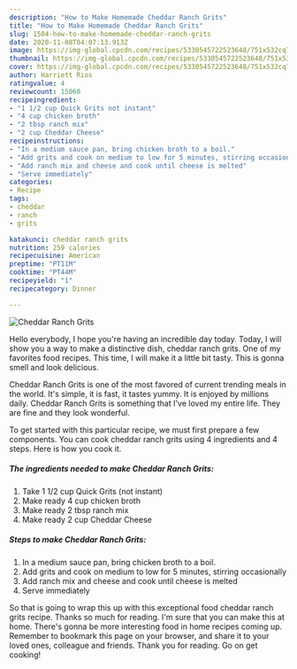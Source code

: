 ```yaml
---
description: "How to Make Homemade Cheddar Ranch Grits"
title: "How to Make Homemade Cheddar Ranch Grits"
slug: 1504-how-to-make-homemade-cheddar-ranch-grits
date: 2020-11-08T04:07:13.913Z
image: https://img-global.cpcdn.com/recipes/5330545722523648/751x532cq70/cheddar-ranch-grits-recipe-main-photo.jpg
thumbnail: https://img-global.cpcdn.com/recipes/5330545722523648/751x532cq70/cheddar-ranch-grits-recipe-main-photo.jpg
cover: https://img-global.cpcdn.com/recipes/5330545722523648/751x532cq70/cheddar-ranch-grits-recipe-main-photo.jpg
author: Harriett Rios
ratingvalue: 4
reviewcount: 15060
recipeingredient:
- "1 1/2 cup Quick Grits not instant"
- "4 cup chicken broth"
- "2 tbsp ranch mix"
- "2 cup Cheddar Cheese"
recipeinstructions:
- "In a medium sauce pan, bring chicken broth to a boil."
- "Add grits and cook on medium to low for 5 minutes, stirring occasionally"
- "Add ranch mix and cheese and cook until cheese is melted"
- "Serve immediately"
categories:
- Recipe
tags:
- cheddar
- ranch
- grits

katakunci: cheddar ranch grits 
nutrition: 259 calories
recipecuisine: American
preptime: "PT11M"
cooktime: "PT44M"
recipeyield: "1"
recipecategory: Dinner

---
```



![Cheddar Ranch Grits](https://img-global.cpcdn.com/recipes/5330545722523648/751x532cq70/cheddar-ranch-grits-recipe-main-photo.jpg)

Hello everybody, I hope you're having an incredible day today. Today, I will show you a way to make a distinctive dish, cheddar ranch grits. One of my favorites food recipes. This time, I will make it a little bit tasty. This is gonna smell and look delicious.



Cheddar Ranch Grits is one of the most favored of current trending meals in the world. It's simple, it is fast, it tastes yummy. It is enjoyed by millions daily. Cheddar Ranch Grits is something that I've loved my entire life. They are fine and they look wonderful.


To get started with this particular recipe, we must first prepare a few components. You can cook cheddar ranch grits using 4 ingredients and 4 steps. Here is how you cook it.

<!--inarticleads1-->

##### The ingredients needed to make Cheddar Ranch Grits:

1. Take 1 1/2 cup Quick Grits (not instant)
1. Make ready 4 cup chicken broth
1. Make ready 2 tbsp ranch mix
1. Make ready 2 cup Cheddar Cheese




<!--inarticleads2-->

##### Steps to make Cheddar Ranch Grits:

1. In a medium sauce pan, bring chicken broth to a boil.
1. Add grits and cook on medium to low for 5 minutes, stirring occasionally
1. Add ranch mix and cheese and cook until cheese is melted
1. Serve immediately




So that is going to wrap this up with this exceptional food cheddar ranch grits recipe. Thanks so much for reading. I'm sure that you can make this at home. There's gonna be more interesting food in home recipes coming up. Remember to bookmark this page on your browser, and share it to your loved ones, colleague and friends. Thank you for reading. Go on get cooking!
